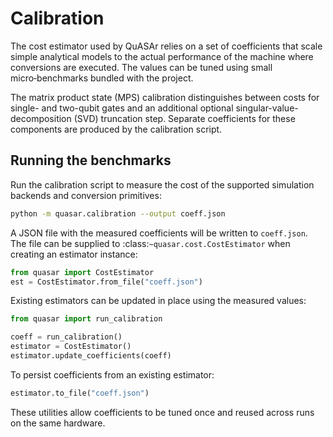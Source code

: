 # Calibration

The cost estimator used by QuASAr relies on a set of coefficients that
scale simple analytical models to the actual performance of the machine
where conversions are executed.  The values can be tuned using small
micro‑benchmarks bundled with the project.

The matrix product state (MPS) calibration distinguishes between costs
for single- and two-qubit gates and an additional optional
singular-value-decomposition (SVD) truncation step.  Separate
coefficients for these components are produced by the calibration
script.

## Running the benchmarks

Run the calibration script to measure the cost of the supported
simulation backends and conversion primitives:

```bash
python -m quasar.calibration --output coeff.json
```

A JSON file with the measured coefficients will be written to
`coeff.json`.  The file can be supplied to :class:`~quasar.cost.CostEstimator`
when creating an estimator instance:

```python
from quasar import CostEstimator
est = CostEstimator.from_file("coeff.json")
```

Existing estimators can be updated in place using the measured values:

```python
from quasar import run_calibration

coeff = run_calibration()
estimator = CostEstimator()
estimator.update_coefficients(coeff)
```

To persist coefficients from an existing estimator:

```python
estimator.to_file("coeff.json")
```

These utilities allow coefficients to be tuned once and reused across
runs on the same hardware.
